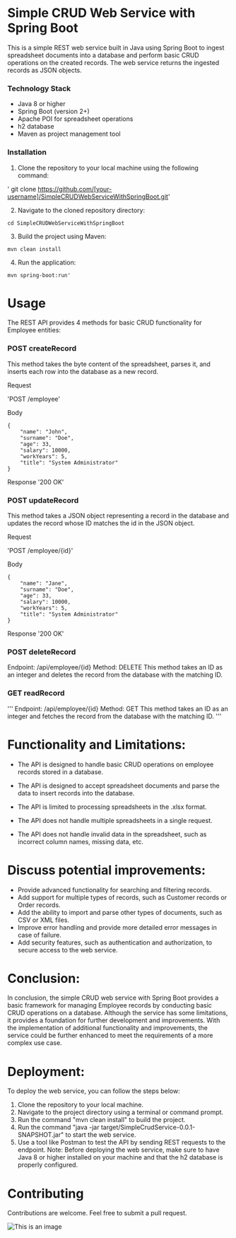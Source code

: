 # Simple CRUD Web Service with Spring Boot
This is a simple REST web service built in Java using Spring Boot to ingest spreadsheet documents into a database and perform basic CRUD operations on the created records. The web service returns the ingested records as JSON objects.

### Technology Stack
* Java 8 or higher
* Spring Boot (version 2+)
* Apache POI for spreadsheet operations
* h2 database
* Maven as project management tool
### Installation
1. Clone the repository to your local machine using the following command:

' git clone https://github.com/[your-username]/SimpleCRUDWebServiceWithSpringBoot.git'

2. Navigate to the cloned repository directory:

``` 
cd SimpleCRUDWebServiceWithSpringBoot 
```

3. Build the project using Maven:
```
mvn clean install 
```

4. Run the application:

```
mvn spring-boot:run'
```

# Usage
The REST API provides 4 methods for basic CRUD functionality for Employee entities:

### POST createRecord
This method takes the byte content of the spreadsheet, parses it, and inserts each row into the database as a new record.

Request

'POST /employee'

Body
```
{
	"name": "John",
	"surname": "Doe",
	"age": 33,
	"salary": 10000,
	"workYears": 5,
	"title": "System Administrator"
}
```
Response
'200 OK'
### POST updateRecord
This method takes a JSON object representing a record in the database and updates the record whose ID matches the id in the JSON object.

Request

'POST /employee/{id}'

Body
```
{
	"name": "Jane",
	"surname": "Doe",
	"age": 33,
	"salary": 10000,
	"workYears": 5,
	"title": "System Administrator"
}
```
Response
'200 OK'

### POST deleteRecord
Endpoint: /api/employee/{id}
Method: DELETE
This method takes an ID as an integer and deletes the record from the database with the matching ID.

### GET readRecord
''' Endpoint: /api/employee/{id}
Method: GET
This method takes an ID as an integer and fetches the record from the database with the matching ID.
'''

# Functionality and Limitations:

* The API is designed to handle basic CRUD operations on employee records stored in a database. 

* The API is designed to accept spreadsheet documents and parse the data to insert records into the database.

* The API is limited to processing spreadsheets in the .xlsx format.

* The API does not handle multiple spreadsheets in a single request.

* The API does not handle invalid data in the spreadsheet, such as incorrect column names, missing data, etc.

# Discuss potential improvements:

* Provide advanced functionality for searching and filtering records.
* Add support for multiple types of records, such as Customer records or Order records.
* Add the ability to import and parse other types of documents, such as CSV or XML files.
* Improve error handling and provide more detailed error messages in case of failure.
* Add security features, such as authentication and authorization, to secure access to the web service.
# Conclusion:
In conclusion, the simple CRUD web service with Spring Boot provides a basic framework for managing Employee records by conducting basic CRUD operations on a database. Although the service has some limitations, it provides a foundation for further development and improvements. With the implementation of additional functionality and improvements, the service could be further enhanced to meet the requirements of a more complex use case.

# Deployment:
To deploy the web service, you can follow the steps below:

1. Clone the repository to your local machine.
2. Navigate to the project directory using a terminal or command prompt.
3. Run the command "mvn clean install" to build the project.
4. Run the command "java -jar target/SimpleCrudService-0.0.1-SNAPSHOT.jar" to start the web service.
5. Use a tool like Postman to test the API by sending REST requests to the endpoint.
Note: Before deploying the web service, make sure to have Java 8 or higher installed on your machine and that the h2 database is properly configured.

# Contributing

Contributions are welcome. Feel free to submit a pull request.

![This is an image](https://myoctocat.com/assets/images/base-octocat.svg)
